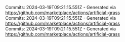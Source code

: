 Commits: 2024-03-19T09:21:15.551Z - Generated via https://github.com/marketplace/actions/artificial-grass
<br>
Commits: 2024-03-19T09:21:15.551Z - Generated via https://github.com/marketplace/actions/artificial-grass
<br>
Commits: 2024-03-19T09:21:15.551Z - Generated via https://github.com/marketplace/actions/artificial-grass
<br>
